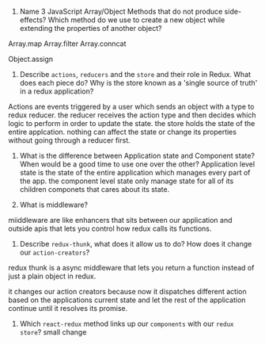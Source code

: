 1.  Name 3 JavaScript Array/Object Methods that do not produce side-effects? Which method do we use to create a new object while extending the properties of another object?

Array.map
Array.filter
Array.conncat

Object.assign

1.  Describe `actions`, `reducers` and the `store` and their role in Redux. What does each piece do? Why is the store known as a 'single source of truth' in a redux application?

Actions are events triggered by a user which sends an object with a type to redux reducer. the reducer receives the action type and then decides which logic to perform in order to update the state.
the store holds the state of the entire applcation. nothing can affect the state or change its properties without going through a reducer first.

1.  What is the difference between Application state and Component state? When would be a good time to use one over the other?
    Application level state is the state of the entire application which manages every part of the app. the component level state only manage state for all of its children componets that cares about its state.

1.  What is middleware?

miiddleware are like enhancers that sits between our application and outside apis that lets you control how redux calls its functions.

1.  Describe `redux-thunk`, what does it allow us to do? How does it change our `action-creators`?

redux thunk is a async middleware that lets you return a function instead of just a plain object in redux.

it changes our action creators because now it dispatches different action based on the applications current state and let the rest of the application continue until it resolves its promise.

1.  Which `react-redux` method links up our `components` with our `redux store`?
    small change
